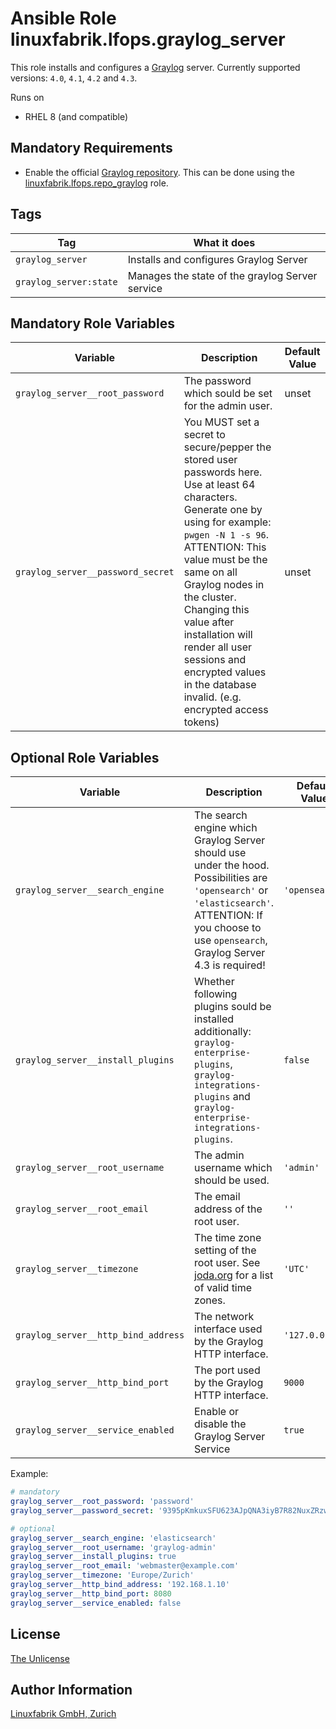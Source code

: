 # Ansible Role linuxfabrik.lfops.graylog_server

This role installs and configures a [Graylog](https://www.graylog.org) server. Currently supported versions: `4.0`, `4.1`, `4.2` and `4.3`.

Runs on

* RHEL 8 (and compatible)


## Mandatory Requirements

* Enable the official [Graylog repository](https://docs.graylog.org/docs/centos). This can be done using the [linuxfabrik.lfops.repo_graylog](https://github.com/Linuxfabrik/lfops/tree/main/roles/repo_graylog) role.


## Tags

| Tag                     | What it does                                    |
| ---                     | ------------                                    |
| `graylog_server`        | Installs and configures Graylog Server          |
| `graylog_server:state`  | Manages the state of the graylog Server service |


## Mandatory Role Variables

| Variable | Description | Default Value |
| -------- | ----------- | ------------- |
| `graylog_server__root_password` | The password which sould be set for the admin user. | unset |
| `graylog_server__password_secret` | You MUST set a secret to secure/pepper the stored user passwords here. Use at least 64 characters. Generate one by using for example: `pwgen -N 1 -s 96`. ATTENTION: This value must be the same on all Graylog nodes in the cluster. Changing this value after installation will render all user sessions and encrypted values in the database invalid. (e.g. encrypted access tokens) | unset |


## Optional Role Variables

| Variable | Description | Default Value |
| -------- | ----------- | ------------- |
| `graylog_server__search_engine` | The search engine which Graylog Server should use under the hood. Possibilities are `'opensearch'` or `'elasticsearch'`. ATTENTION: If you choose to use `opensearch`, Graylog Server 4.3 is required! | `'opensearch'` |
| `graylog_server__install_plugins` | Whether following plugins sould be installed additionally: `graylog-enterprise-plugins`, `graylog-integrations-plugins` and `graylog-enterprise-integrations-plugins`. | `false` |
| `graylog_server__root_username` | The admin username which should be used. | `'admin'` |
| `graylog_server__root_email` | The email address of the root user. | `''` |
| `graylog_server__timezone` | The time zone setting of the root user. See [joda.org](http://www.joda.org/joda-time/timezones.html) for a list of valid time zones. | `'UTC'` |
| `graylog_server__http_bind_address` | The network interface used by the Graylog HTTP interface. | `'127.0.0.1'` |
| `graylog_server__http_bind_port` | The port used by the Graylog HTTP interface. | `9000` |
| `graylog_server__service_enabled` | Enable or disable the Graylog Server Service | `true` |


Example:
```yaml
# mandatory
graylog_server__root_password: 'password'
graylog_server__password_secret: '9395pKmkuxSFU623AJpQNA3iyB7R82NuxZRzw19C3m3YXnE62Ky8me7eg9Z1TzwC'

# optional
graylog_server__search_engine: 'elasticsearch'
graylog_server__root_username: 'graylog-admin'
graylog_server__install_plugins: true
graylog_server__root_email: 'webmaster@example.com'
graylog_server__timezone: 'Europe/Zurich'
graylog_server__http_bind_address: '192.168.1.10'
graylog_server__http_bind_port: 8080
graylog_server__service_enabled: false
```


## License

[The Unlicense](https://unlicense.org/)


## Author Information

[Linuxfabrik GmbH, Zurich](https://www.linuxfabrik.ch)
